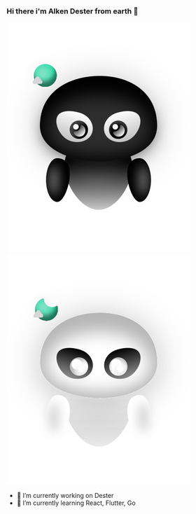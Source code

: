 ### Hi there i'm Alken Dester from earth 👋

![Alken Logo](https://raw.githubusercontent.com/AlkenD/AlkenD/main/images/Alken-Logo-Light.svg#gh-light-mode-only)
![Alken Logo](https://raw.githubusercontent.com/AlkenD/AlkenD/main/images/Alken-Logo-Dark.svg#gh-dark-mode-only)

- 🔭 I’m currently working on Dester
- 🌱 I’m currently learning React, Flutter, Go
